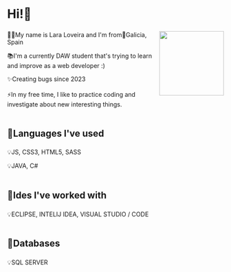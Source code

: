 <h1 align="left">Hi!👋</h1>

###

<img align="right" height="150" weight="150" src="https://i.imgflip.com/65efzo.gif" />

###

<p align="left">👩‍💻My name is Lara Loveira and I'm from📍Galicia, Spain</p>
<p align="left">📚I'm a currently DAW student that's trying to learn and improve as a web developer :)</p>
<p align="left">✨Creating bugs since 2023<br><br>⚡In my free time, I like to practice coding and investigate about new interesting things.<br><br></p>

###

<h2 align="left">🌱Languages ​​I've used</h2>

###

<p align="left">💡JS, CSS3, HTML5, SASS<br></p>
<p align="left">💡JAVA, C#<br><br></p>

###

<h2 align="left">🌱Ides I've worked with</h2>

###

<p align="left">💡ECLIPSE, INTELIJ IDEA, VISUAL STUDIO / CODE<br><br></p>

###

<h2 align="left">🌱Databases</h2>

###

<p align="left">💡SQL SERVER<br><br></p>

